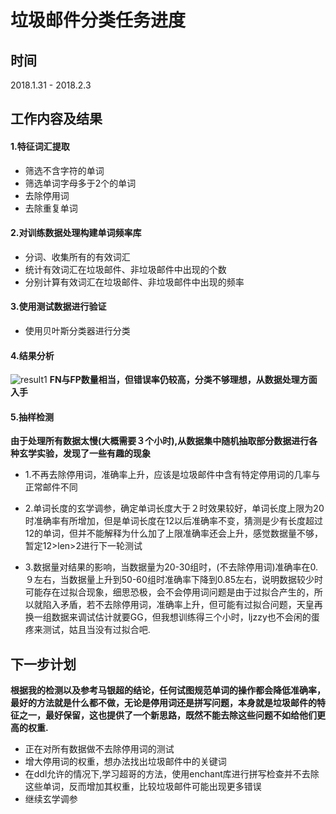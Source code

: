 垃圾邮件分类任务进度
===

## 时间

2018.1.31 - 2018.2.3 

## 工作内容及结果

#### 1.特征词汇提取

+ 筛选不含字符的单词
+ 筛选单词字母多于2个的单词
+ 去除停用词
+ 去除重复单词

#### 2.对训练数据处理构建单词频率库

+ 分词、收集所有的有效词汇
+ 统计有效词汇在垃圾邮件、非垃圾邮件中出现的个数
+ 分别计算有效词汇在垃圾邮件、非垃圾邮件中出现的频率

#### 3.使用测试数据进行验证

+ 使用贝叶斯分类器进行分类


#### 4.结果分析
![result1](.Beibei_AI/homework/ly/task2/email_bayes_result1.png)
**FN与FP数量相当，但错误率仍较高，分类不够理想，从数据处理方面入手**

#### 5.抽样检测
**由于处理所有数据太慢(大概需要３个小时),从数据集中随机抽取部分数据进行各种玄学实验，发现了一些有趣的现象**
* 1.不再去除停用词，准确率上升，应该是垃圾邮件中含有特定停用词的几率与正常邮件不同

* 2.单词长度的玄学调参，确定单词长度大于２时效果较好，单词长度上限为20时准确率有所增加，但是单词长度在12以后准确率不变，猜测是少有长度超过12的单词，但并不能解释为什么加了上限准确率还会上升，感觉数据量不够，暂定12>len>2进行下一轮测试

* 3.数据量对结果的影响，当数据量为20-30组时，(不去除停用词)准确率在0.９左右，当数据量上升到50-60组时准确率下降到0.85左右，说明数据较少时可能存在过拟合现象，细思恐极，会不会停用词问题是由于过拟合产生的，所以就陷入矛盾，若不去除停用词，准确率上升，但可能有过拟合问题，天皇再换一组数据来调试估计就要GG，但我想训练得三个小时，ljzzy也不会闲的蛋疼来测试，姑且当没有过拟合吧.


## 下一步计划
**根据我的检测以及参考马银超的结论，任何试图规范单词的操作都会降低准确率，最好的方法就是什么都不做，无论是停用词还是拼写问题，本身就是垃圾邮件的特征之一，最好保留，这也提供了一个新思路，既然不能去除这些问题不如给他们更高的权重.**

+ 正在对所有数据做不去除停用词的测试
+ 增大停用词的权重，想办法找出垃圾邮件中的关键词
+ 在ddl允许的情况下,学习超哥的方法，使用enchant库进行拼写检查并不去除这些单词，反而增加其权重，比较垃圾邮件可能出现更多错误
+ 继续玄学调参
